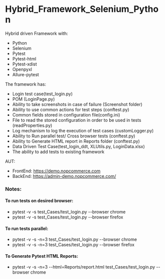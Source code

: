 # Hybrid_Framework_Selenium_Python
Hybrid driven Framework with:
* Python
* Selenium
* Pytest
* Pytest-html
* Pytest-xdist
* Openpyxl
* Allure-pytest

The framework has:
* Login test case(test_login.py)
* POM (LoginPage.py)
* Ability to take screenshots in case of failure (Screenshot folder)
* Ability to use common actions for test steps (conftest.py)
* Common fields stored in configuration file(config.ini)
* File to read the stored configuration in order to be used in tests (readProperties.py)
* Log mechanism to log the execution of test cases (customLogger.py)
* Ability to Run parallel test/ Cross browser tests (conftest.py)
* Ability to Generate HTML report in Reports folder (conftest.py)
* Data Driven Test Case(test_login_ddt, XLUtils.py, LoginData.xlsx)
* The ability to add tests to existing framework 

AUT:
* FrontEnd: https://demo.nopcommerce.com
* BackEnd: https://admin-demo.nopcommerce.com/

### Notes:
#### To run tests on desired browser:
* pytest -v -s test_Cases/test_login.py --browser chrome
* pytest -v -s test_Cases/test_login.py --browser firefox

#### To run tests parallel:
* pytest -v -s -n=3 test_Cases/test_login.py --browser chrome
* pytest -v -s -n=3 test_Cases/test_login.py --browser firefox

#### To Generate Pytest HTML Reports:
* pytest -v -s -n=3 --html=Reports/report.html test_Cases/test_login.py --browser chrome